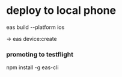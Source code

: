 # deploy to local phone

eas build --platform ios

->
eas device:create

### promoting to testflight

npm install -g eas-cli
